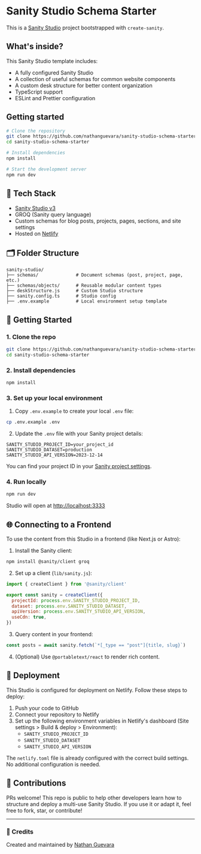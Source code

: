 # Sanity Studio Schema Starter

This is a [Sanity Studio](https://www.sanity.io/) project bootstrapped with `create-sanity`.

## What's inside?

This Sanity Studio template includes:

- A fully configured Sanity Studio
- A collection of useful schemas for common website components
- A custom desk structure for better content organization
- TypeScript support
- ESLint and Prettier configuration

## Getting started

```bash
# Clone the repository
git clone https://github.com/nathanguevara/sanity-studio-schema-starter.git
cd sanity-studio-schema-starter

# Install dependencies
npm install

# Start the development server
npm run dev
```

## 🔧 Tech Stack

- [Sanity Studio v3](https://www.sanity.io/)
- GROQ (Sanity query language)
- Custom schemas for blog posts, projects, pages, sections, and site settings
- Hosted on [Netlify](https://netlify.com)

## 🗂 Folder Structure

```
sanity-studio/
├── schemas/              # Document schemas (post, project, page, etc.)
├── schemas/objects/      # Reusable modular content types
├── deskStructure.js      # Custom Studio structure
├── sanity.config.ts      # Studio config
├── .env.example          # Local environment setup template
```

## 🚀 Getting Started

### 1. Clone the repo

```bash
git clone https://github.com/nathanguevara/sanity-studio-schema-starter.git
cd sanity-studio-schema-starter
```

### 2. Install dependencies

```bash
npm install
```

### 3. Set up your local environment

1. Copy `.env.example` to create your local `.env` file:
```bash
cp .env.example .env
```

2. Update the `.env` file with your Sanity project details:
```env
SANITY_STUDIO_PROJECT_ID=your_project_id
SANITY_STUDIO_DATASET=production
SANITY_STUDIO_API_VERSION=2023-12-14
```

You can find your project ID in your [Sanity project settings](https://www.sanity.io/manage).

### 4. Run locally

```bash
npm run dev
```

Studio will open at [http://localhost:3333](http://localhost:3333)

## 🌐 Connecting to a Frontend

To use the content from this Studio in a frontend (like Next.js or Astro):

1. Install the Sanity client:

```bash
npm install @sanity/client groq
```

2. Set up a client (`lib/sanity.js`):

```js
import { createClient } from '@sanity/client'

export const sanity = createClient({
  projectId: process.env.SANITY_STUDIO_PROJECT_ID,
  dataset: process.env.SANITY_STUDIO_DATASET,
  apiVersion: process.env.SANITY_STUDIO_API_VERSION,
  useCdn: true,
})
```

3. Query content in your frontend:

```js
const posts = await sanity.fetch(`*[_type == "post"]{title, slug}`)
```

4. (Optional) Use `@portabletext/react` to render rich content.

## 🔐 Deployment

This Studio is configured for deployment on Netlify. Follow these steps to deploy:

1. Push your code to GitHub
2. Connect your repository to Netlify
3. Set up the following environment variables in Netlify's dashboard (Site settings > Build & deploy > Environment):
   - `SANITY_STUDIO_PROJECT_ID`
   - `SANITY_STUDIO_DATASET`
   - `SANITY_STUDIO_API_VERSION`

The `netlify.toml` file is already configured with the correct build settings. No additional configuration is needed.

## 🤝 Contributions

PRs welcome! This repo is public to help other developers learn how to structure and deploy a multi-use Sanity Studio. If you use it or adapt it, feel free to fork, star, or contribute!

---

### 📣 Credits

Created and maintained by [Nathan Guevara](https://github.com/nathanguevara)
